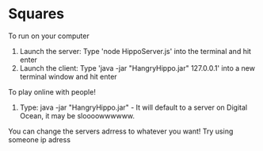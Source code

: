Squares
=======

To run on your computer
1. Launch the server: Type 'node HippoServer.js' into the terminal and hit enter
2. Launch the client: Type 'java -jar "HangryHippo.jar" 127.0.0.1' into a new terminal window and hit enter

To play online with people!
1. Type: java -jar "HangryHippo.jar"    - It will default to a server on Digital Ocean, it may be sloooowwwwww.

You can change the servers adrress to whatever you want!
Try using someone ip adress
